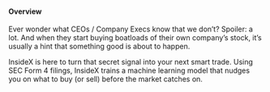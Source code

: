 #### Overview

Ever wonder what CEOs / Company Execs know that we don’t? Spoiler: a lot. And when they start buying boatloads of their own company’s stock, it’s usually a hint that something good is about to happen.

InsideX is here to turn that secret signal into your next smart trade. Using SEC Form 4 filings, InsideX trains a machine learning model that nudges you on what to buy (or sell) before the market catches on.

